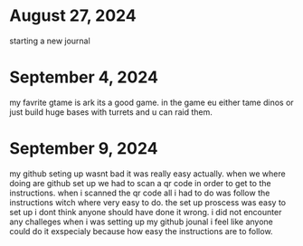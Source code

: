 # August 27, 2024
starting a new journal
# September 4, 2024
my favrite gtame is ark its a good game. in the game eu either tame dinos or just build huge bases with turrets and u can raid them.
# September 9, 2024
my github seting up wasnt bad it was really easy actually. when we where doing are github set up we had to scan a qr code 
in order to get to the instructions. when i scanned the qr code all i had to do was follow the instructions witch where very easy to do.
the set up proscess was easy to set up i dont think anyone should have done it wrong. i did not encounter any challeges when i was setting up my github jounal 
i feel like anyone could do it exspecialy because how easy the instructions are to follow.
